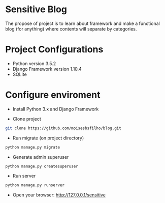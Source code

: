 # Sensitive Blog

The propose of project is to learn about framework and make a functional blog (for anything) where contents will separate by categories.

# Project Configurations

* Python version 3.5.2
* Django Framework version 1.10.4
* SQLite

# Configure enviroment

- Install Python 3.x and Django Framework

- Clone project

```sh
git clone https://github.com/moisesbsfilho/blog.git
```

- Run migrate (on project directory)

```sh
python manage.py migrate
```

- Generate admin superuser

```sh
python manage.py createsuperuser
```

- Run server

```sh
python manage.py runserver
```

- Open your browser: http://127.0.0.1/sensitive
